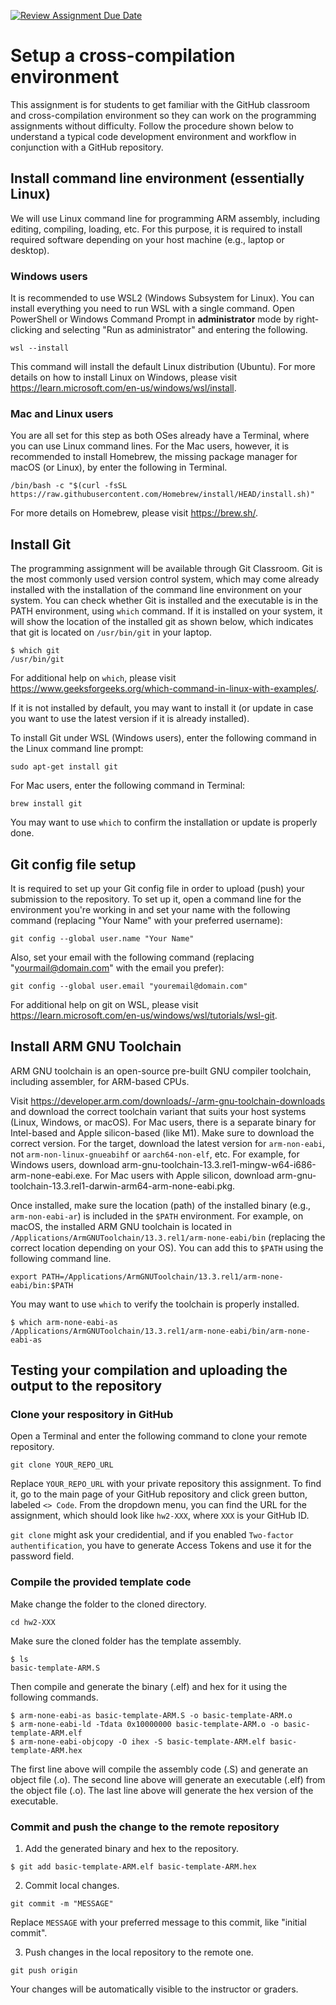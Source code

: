 [![Review Assignment Due Date](https://classroom.github.com/assets/deadline-readme-button-22041afd0340ce965d47ae6ef1cefeee28c7c493a6346c4f15d667ab976d596c.svg)](https://classroom.github.com/a/Qi-xoNla)
# Setup a cross-compilation environment 

This assignment is for students to get familiar with the GitHub classroom and cross-compilation environment so they can work on the programming assignments without difficulty. Follow the procedure shown below to understand a typical code development environment and workflow in conjunction with a GitHub repository. 

## Install command line environment (essentially Linux)
We will use Linux command line for programming ARM assembly, including editing, compiling, loading, etc. For this purpose, it is required to install required software depending on your host machine (e.g., laptop or desktop). 

### Windows users
It is recommended to use WSL2 (Windows Subsystem for Linux). You can install everything you need to run WSL with a single command. Open PowerShell or Windows Command Prompt in **administrator** mode by right-clicking and selecting "Run as administrator" and entering the following.
```
wsl --install
```

This command will install the default Linux distribution (Ubuntu).
For more details on how to install Linux on Windows, please visit https://learn.microsoft.com/en-us/windows/wsl/install. 

### Mac and Linux users
You are all set for this step as both OSes already have a Terminal, where you can use Linux command lines. For the Mac users, however, it is recommended to install Homebrew, the missing package manager for macOS (or Linux), by enter the following in Terminal.
```
/bin/bash -c "$(curl -fsSL https://raw.githubusercontent.com/Homebrew/install/HEAD/install.sh)"
```

For more details on Homebrew, please visit https://brew.sh/.

## Install Git
The programming assignment will be available through Git Classroom. Git is the most commonly used version control system, which may come already installed with the installation of the command line environment on your system. You can check whether Git is installed and the executable is in the PATH environment, using `which` command. If it is installed on your system, it will show the location of the installed git as shown below, which indicates that git is located on `/usr/bin/git` in your laptop.
```
$ which git
/usr/bin/git
```

For additional help on `which`, please visit https://www.geeksforgeeks.org/which-command-in-linux-with-examples/. 

If it is not installed by default, you may want to install it (or update in case you want to use the latest version if it is already installed).

To install Git under WSL (Windows users), enter the following command in the Linux command line prompt:
```
sudo apt-get install git
```

For Mac users, enter the following command in Terminal:
```
brew install git
```

You may want to use `which` to confirm the installation or update is properly done.

## Git config file setup
It is required to set up your Git config file in order to upload (push) your submission to the repository. To set up it, open a command line for the environment you're working in and set your name with the following command (replacing "Your Name" with your preferred username):
```
git config --global user.name "Your Name"
```

Also, set your email with the following command (replacing "yourmail@domain.com" with the email you prefer):
```
git config --global user.email "youremail@domain.com"
```

For additional help on git on WSL, please visit https://learn.microsoft.com/en-us/windows/wsl/tutorials/wsl-git. 


## Install ARM GNU Toolchain
ARM GNU toolchain is an open-source pre-built GNU compiler toolchain, including assembler, for ARM-based CPUs. 

Visit https://developer.arm.com/downloads/-/arm-gnu-toolchain-downloads and download the correct toolchain variant that suits your host systems (Linux, Windows, or macOS). For Mac users, there is a separate binary for Intel-based and Apple silicon-based (like M1). Make sure to download the correct version. 
For the target, download the latest version for `arm-non-eabi`, not `arm-non-linux-gnueabihf` or `aarch64-non-elf`, etc. For example, for Windows users, download arm-gnu-toolchain-13.3.rel1-mingw-w64-i686-arm-none-eabi.exe. For Mac users with Apple silicon, download arm-gnu-toolchain-13.3.rel1-darwin-arm64-arm-none-eabi.pkg. 

Once installed, make sure the location (path) of the installed binary (e.g., `arm-non-eabi-ar`) is included in the `$PATH` environment. For example, on macOS, the installed ARM GNU toolchain is located in `/Applications/ArmGNUToolchain/13.3.rel1/arm-none-eabi/bin` (replacing the correct location depending on your OS). You can add this to `$PATH` using the following command line.
```
export PATH=/Applications/ArmGNUToolchain/13.3.rel1/arm-none-eabi/bin:$PATH
```

You may want to use `which` to verify the toolchain is properly installed.
```
$ which arm-none-eabi-as
/Applications/ArmGNUToolchain/13.3.rel1/arm-none-eabi/bin/arm-none-eabi-as
```

## Testing your compilation and uploading the output to the repository

### Clone your respository in GitHub
Open a Terminal and enter the following command to clone your remote repository.
```
git clone YOUR_REPO_URL
```

Replace `YOUR_REPO_URL` with your private repository this assignment. To find it, go to the main page of your GitHub repository and click green button, labeled `<> Code`. From the dropdown menu, you can find the URL for the assignment, which should look like `hw2-XXX`, where `XXX` is your GitHub ID. 

`git clone` might ask your credidential, and if you enabled `Two-factor authentification`, you have to generate Access Tokens and use it for the password field.

### Compile the provided template code

Make change the folder to the cloned directory.
```
cd hw2-XXX
```

Make sure the cloned folder has the template assembly.
```
$ ls
basic-template-ARM.S
```

Then compile and generate the binary (.elf) and hex for it using the following commands.
```
$ arm-none-eabi-as basic-template-ARM.S -o basic-template-ARM.o​
$ arm-none-eabi-ld -Tdata 0x10000000 basic-template-ARM.o -o basic-template-ARM.elf​
$ arm-none-eabi-objcopy -O ihex -S basic-template-ARM.elf basic-template-ARM.hex
```

The first line above will compile the assembly code (.S) and generate an object file (.o).
The second line above will generate an executable (.elf) from the object file (.o).
The last line above will generate the hex version of the executable. 

### Commit and push the change to the remote repository
1. Add the generated binary and hex to the repository.
```
$ git add basic-template-ARM.elf basic-template-ARM.hex
```

2. Commit local changes.
```
git commit -m "MESSAGE"
```
Replace `MESSAGE` with your preferred message to this commit, like "initial commit".

3. Push changes in the local repository to the remote one.
```
git push origin
```

Your changes will be automatically visible to the instructor or graders.

